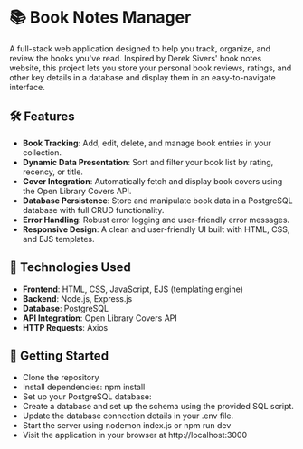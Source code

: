 # 📚 Book Notes Manager

A full-stack web application designed to help you track, organize, and review the books you've read. Inspired by Derek Sivers' book notes website, this project lets you store your personal book reviews, ratings, and other key details in a database and display them in an easy-to-navigate interface.

## 🛠 Features
- **Book Tracking**: Add, edit, delete, and manage book entries in your collection.
- **Dynamic Data Presentation**: Sort and filter your book list by rating, recency, or title.
- **Cover Integration**: Automatically fetch and display book covers using the Open Library Covers API.
- **Database Persistence**: Store and manipulate book data in a PostgreSQL database with full CRUD functionality.
- **Error Handling**: Robust error logging and user-friendly error messages.
- **Responsive Design**: A clean and user-friendly UI built with HTML, CSS, and EJS templates.

## 🔧 Technologies Used
- **Frontend**: HTML, CSS, JavaScript, EJS (templating engine)
- **Backend**: Node.js, Express.js
- **Database**: PostgreSQL
- **API Integration**: Open Library Covers API
- **HTTP Requests**: Axios


## 🚀 Getting Started
- Clone the repository
- Install dependencies: npm install
- Set up your PostgreSQL database:
- Create a database and set up the schema using the provided SQL script.
- Update the database connection details in your .env file.
- Start the server using nodemon index.js or npm run dev
- Visit the application in your browser at http://localhost:3000
